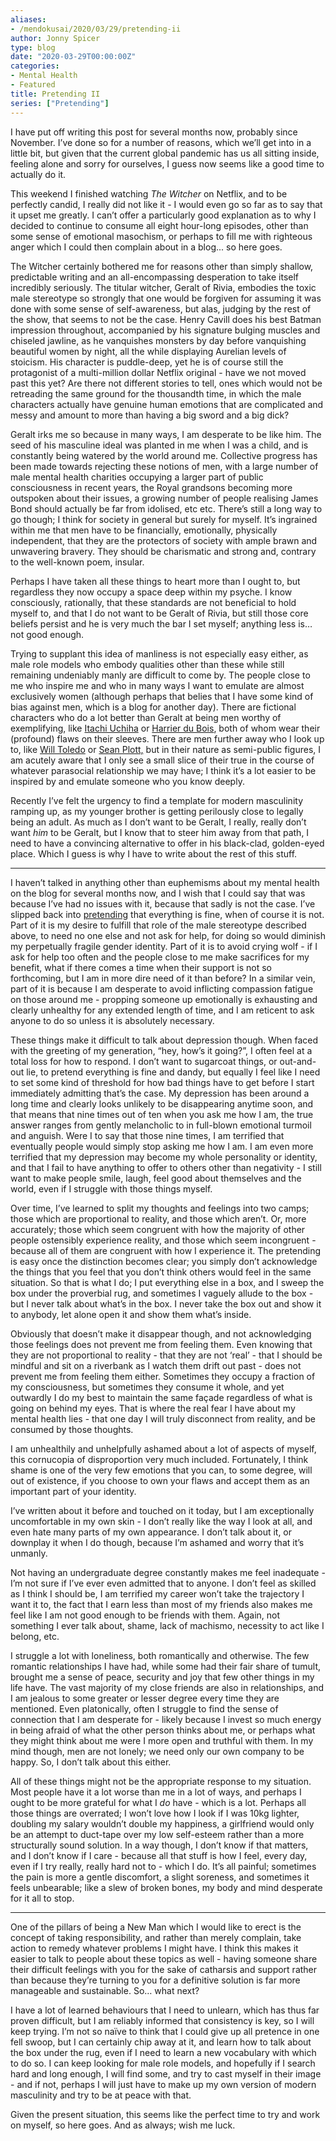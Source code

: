 ```yaml
---
aliases:
- /mendokusai/2020/03/29/pretending-ii
author: Jonny Spicer
type: blog
date: "2020-03-29T00:00:00Z"
categories:
- Mental Health
- Featured
title: Pretending II
series: ["Pretending"]
---
```

I have put off writing this post for several months now, probably since November. I’ve done so for a number of reasons, which we’ll get into in a little bit, but given that the current global pandemic has us all sitting inside, feeling alone and sorry for ourselves, I guess now seems like a good time to actually do it.

This weekend I finished watching *The Witcher* on Netflix, and to be perfectly candid, I really did not like it - I would even go so far as to say that it upset me greatly. I can’t offer a particularly good explanation as to why I decided to continue to consume all eight hour-long episodes, other than some sense of emotional masochism, or perhaps to fill me with righteous anger which I could then complain about in a blog... so here goes.

The Witcher certainly bothered me for reasons other than simply shallow, predictable writing and an all-encompassing desperation to take itself incredibly seriously. The titular witcher, Geralt of Rivia, embodies the toxic male stereotype so strongly that one would be forgiven for assuming it was done with some sense of self-awareness, but alas, judging by the rest of the show, that seems to not be the case. Henry Cavill does his best Batman impression throughout, accompanied by his signature bulging muscles and chiseled jawline, as he vanquishes monsters by day before vanquishing beautiful women by night, all the while displaying Aurelian levels of stoicism. His character is puddle-deep, yet he is of course still the protagonist of a multi-million dollar Netflix original - have we not moved past this yet? Are there not different stories to tell, ones which would not be retreading the same ground for the thousandth time, in which the male characters actually have genuine human emotions that are complicated and messy and amount to more than having a big sword and a big dick?

Geralt irks me so because in many ways, I am desperate to be like him. The seed of his masculine ideal was planted in me when I was a child, and is constantly being watered by the world around me. Collective progress has been made towards rejecting these notions of men, with a large number of male mental health charities occupying a larger part of public consciousness in recent years, the Royal grandsons becoming more outspoken about their issues, a growing number of people realising James Bond should actually be far from idolised, etc etc. There’s still a long way to go though; I think for society in general but surely for myself. It’s ingrained within me that men have to be financially, emotionally, physically independent, that they are the protectors of society with ample brawn and unwavering bravery. They should be charismatic and strong and, contrary to the well-known poem, insular.

Perhaps I have taken all these things to heart more than I ought to, but regardless they now occupy a space deep within my psyche. I know consciously, rationally, that these standards are not beneficial to hold myself to, and that I do not want to be Geralt of Rivia, but still those core beliefs persist and he is very much the bar I set myself; anything less is… not good enough.

Trying to supplant this idea of manliness is not especially easy either, as male role models who embody qualities other than these while still remaining undeniably manly are difficult to come by. The people close to me who inspire me and who in many ways I want to emulate are almost exclusively women (although perhaps that belies that I have some kind of bias against men, which is a blog for another day). There are fictional characters who do a lot better than Geralt at being men worthy of exemplifying, like [Itachi Uchiha](/blog/itachi-uchiha) or [Harrier du Bois](/blog/disco-elysium), both of whom wear their (profound) flaws on their sleeves. There are men further away who I look up to, like [Will Toledo](/blog/twin-fantasy-2018) or [Sean Plott,](/blog/day9-daily-100) but in their nature as semi-public figures, I am acutely aware that I only see a small slice of their true in the course of whatever parasocial relationship we may have; I think it’s a lot easier to be inspired by and emulate someone who you know deeply.

Recently I’ve felt the urgency to find a template for modern masculinity ramping up, as my younger brother is getting perilously close to legally being an adult. As much as I don’t want to be Geralt, I really, really don’t want *him* to be Geralt, but I know that to steer him away from that path, I need to have a convincing alternative to offer in his black-clad, golden-eyed place. Which I guess is why I have to write about the rest of this stuff.

---

I haven’t talked in anything other than euphemisms about my mental health on the blog for several months now, and I wish that I could say that was because I’ve had no issues with it, because that sadly is not the case. I’ve slipped back into [pretending](/blog/pretending) that everything is fine, when of course it is not. Part of it is my desire to fulfill that role of the male stereotype described above, to need no one else and not ask for help, for doing so would diminish my perpetually fragile gender identity. Part of it is to avoid crying wolf - if I ask for help too often and the people close to me make sacrifices for my benefit, what if there comes a time when their support is not so forthcoming, but I am in more dire need of it than before? In a similar vein, part of it is because I am desperate to avoid inflicting compassion fatigue on those around me - propping someone up emotionally is exhausting and clearly unhealthy for any extended length of time, and I am reticent to ask anyone to do so unless it is absolutely necessary.

These things make it difficult to talk about depression though. When faced with the greeting of my generation, “hey, how’s it going?”, I often feel at a total loss for how to respond. I don’t want to sugarcoat things, or out-and-out lie, to pretend everything is fine and dandy, but equally I feel like I need to set some kind of threshold for how bad things have to get before I start immediately admitting that’s the case. My depression has been around a long time and clearly looks unlikely to be disappearing anytime soon, and that means that nine times out of ten when you ask me how I am, the true answer ranges from gently melancholic to in full-blown emotional turmoil and anguish. Were I to say that those nine times, I am terrified that eventually people would simply stop asking me how I am. I am even more terrified that my depression may become my whole personality or identity, and that I fail to have anything to offer to others other than negativity - I still want to make people smile, laugh, feel good about themselves and the world, even if I struggle with those things myself.

Over time, I’ve learned to split my thoughts and feelings into two camps; those which are proportional to reality, and those which aren’t. Or, more accurately; those which seem congruent with how the majority of other people ostensibly experience reality, and those which seem incongruent - because all of them are congruent with how I experience it. The pretending is easy once the distinction becomes clear; you simply don’t acknowledge the things that you feel that you don’t think others would feel in the same situation. So that is what I do; I put everything else in a box, and I sweep the box under the proverbial rug, and sometimes I vaguely allude to the box - but I never talk about what’s in the box. I never take the box out and show it to anybody, let alone open it and show them what’s inside.

Obviously that doesn’t make it disappear though, and not acknowledging those feelings does not prevent me from feeling them. Even knowing that they are not proportional to reality - that they are not ‘real’ - that I should be mindful and sit on a riverbank as I watch them drift out past - does not prevent me from feeling them either. Sometimes they occupy a fraction of my consciousness, but sometimes they consume it whole, and yet outwardly I do my best to maintain the same façade regardless of what is going on behind my eyes. That is where the real fear I have about my mental health lies - that one day I will truly disconnect from reality, and be consumed by those thoughts.

I am unhealthily and unhelpfully ashamed about a lot of aspects of myself, this cornucopia of disproportion very much included. Fortunately, I think shame is one of the very few emotions that you can, to some degree, will out of existence, if you choose to own your flaws and accept them as an important part of your identity.

I’ve written about it before and touched on it today, but I am exceptionally uncomfortable in my own skin - I don’t really like the way I look at all, and even hate many parts of my own appearance. I don’t talk about it, or downplay it when I do though, because I’m ashamed and worry that it’s unmanly.

Not having an undergraduate degree constantly makes me feel inadequate - I’m not sure if I’ve ever even admitted that to anyone. I don’t feel as skilled as I think I should be, I am terrified my career won’t take the trajectory I want it to, the fact that I earn less than most of my friends also makes me feel like I am not good enough to be friends with them. Again, not something I ever talk about, shame, lack of machismo, necessity to act like I belong, etc.

I struggle a lot with loneliness, both romantically and otherwise. The few romantic relationships I have had, while some had their fair share of tumult, brought me a sense of peace, security and joy that few other things in my life have. The vast majority of my close friends are also in relationships, and I am jealous to some greater or lesser degree every time they are mentioned. Even platonically, often I struggle to find the sense of connection that I am desperate for - likely because I invest so much energy in being afraid of what the other person thinks about me, or perhaps what they might think about me were I more open and truthful with them. In my mind though, men are not lonely; we need only our own company to be happy. So, I don’t talk about this either.

All of these things might not be the appropriate response to my situation. Most people have it a lot worse than me in a lot of ways, and perhaps I ought to be more grateful for what I *do* have - which is a lot. Perhaps all those things are overrated; I won’t love how I look if I was 10kg lighter, doubling my salary wouldn’t double my happiness, a girlfriend would only be an attempt to duct-tape over my low self-esteem rather than a more structurally sound solution. In a way though, I don’t know if that matters, and I don’t know if I care - because all that stuff is how I feel, every day, even if I try really, really hard not to - which I do. It’s all painful; sometimes the pain is more a gentle discomfort, a slight soreness, and sometimes it feels unbearable; like a slew of broken bones, my body and mind desperate for it all to stop.

---

One of the pillars of being a New Man which I would like to erect is the concept of taking responsibility, and rather than merely complain, take action to remedy whatever problems I might have. I think this makes it easier to talk to people about these topics as well - having someone share their difficult feelings with you for the sake of catharsis and support rather than because they’re turning to you for a definitive solution is far more manageable and sustainable. So… what next?

I have a lot of learned behaviours that I need to unlearn, which has thus far proven difficult, but I am reliably informed that consistency is key, so I will keep trying. I’m not so naïve to think that I could give up all pretence in one fell swoop, but I can certainly chip away at it, and learn how to talk about the box under the rug, even if I need to learn a new vocabulary with which to do so. I can keep looking for male role models, and hopefully if I search hard and long enough, I will find some, and try to cast myself in their image - and if not, perhaps I will just have to make up my own version of modern masculinity and try to be at peace with that.

Given the present situation, this seems like the perfect time to try and work on myself, so here goes. And as always; wish me luck.
